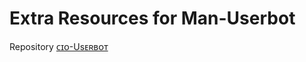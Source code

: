 # Extra Resources for Man-Userbot
Repository [ᴄɪᴏ-Usᴇʀʙᴏᴛ](https://github.com/cioyourfvboynih/Cio-Userbot)
